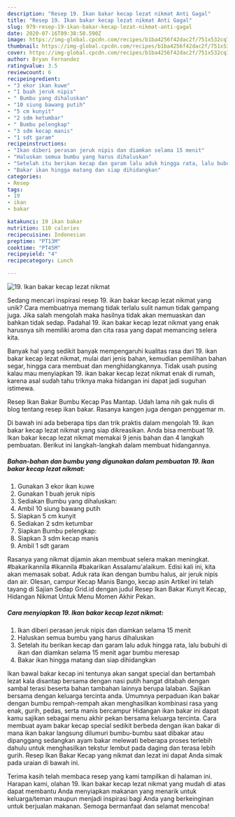 ```yaml
---
description: "Resep 19. Ikan bakar kecap lezat nikmat Anti Gagal"
title: "Resep 19. Ikan bakar kecap lezat nikmat Anti Gagal"
slug: 979-resep-19-ikan-bakar-kecap-lezat-nikmat-anti-gagal
date: 2020-07-16T09:38:58.590Z
image: https://img-global.cpcdn.com/recipes/b1ba4256f42dac2f/751x532cq70/19-ikan-bakar-kecap-lezat-nikmat-foto-resep-utama.jpg
thumbnail: https://img-global.cpcdn.com/recipes/b1ba4256f42dac2f/751x532cq70/19-ikan-bakar-kecap-lezat-nikmat-foto-resep-utama.jpg
cover: https://img-global.cpcdn.com/recipes/b1ba4256f42dac2f/751x532cq70/19-ikan-bakar-kecap-lezat-nikmat-foto-resep-utama.jpg
author: Bryan Fernandez
ratingvalue: 3.5
reviewcount: 6
recipeingredient:
- "3 ekor ikan kuwe"
- "1 buah jeruk nipis"
- " Bumbu yang dihaluskan"
- "10 siung bawang putih"
- "5 cm kunyit"
- "2 sdm ketumbar"
- " Bumbu pelengkap"
- "3 sdm kecap manis"
- "1 sdt garam"
recipeinstructions:
- "Ikan diberi perasan jeruk nipis dan diamkan selama 15 menit"
- "Haluskan semua bumbu yang harus dihaluskan"
- "Setelah itu berikan kecap dan garam lalu aduk hingga rata, lalu bubuhi di ikan dan diamkan selama 15 menit agar bumbu meresap"
- "Bakar ikan hingga matang dan siap dihidangkan"
categories:
- Resep
tags:
- 19
- ikan
- bakar

katakunci: 19 ikan bakar 
nutrition: 110 calories
recipecuisine: Indonesian
preptime: "PT13M"
cooktime: "PT45M"
recipeyield: "4"
recipecategory: Lunch

---
```



![19. Ikan bakar kecap lezat nikmat](https://img-global.cpcdn.com/recipes/b1ba4256f42dac2f/751x532cq70/19-ikan-bakar-kecap-lezat-nikmat-foto-resep-utama.jpg)

Sedang mencari inspirasi resep 19. ikan bakar kecap lezat nikmat yang unik? Cara membuatnya memang tidak terlalu sulit namun tidak gampang juga. Jika salah mengolah maka hasilnya tidak akan memuaskan dan bahkan tidak sedap. Padahal 19. ikan bakar kecap lezat nikmat yang enak harusnya sih memiliki aroma dan cita rasa yang dapat memancing selera kita.

Banyak hal yang sedikit banyak mempengaruhi kualitas rasa dari 19. ikan bakar kecap lezat nikmat, mulai dari jenis bahan, kemudian pemilihan bahan segar, hingga cara membuat dan menghidangkannya. Tidak usah pusing kalau mau menyiapkan 19. ikan bakar kecap lezat nikmat enak di rumah, karena asal sudah tahu triknya maka hidangan ini dapat jadi suguhan istimewa.

Resep Ikan Bakar Bumbu Kecap Pas Mantap. Udah lama nih gak nulis di blog tentang resep ikan bakar. Rasanya kangen juga dengan penggemar m.


Di bawah ini ada beberapa tips dan trik praktis dalam mengolah 19. ikan bakar kecap lezat nikmat yang siap dikreasikan. Anda bisa membuat 19. Ikan bakar kecap lezat nikmat memakai 9 jenis bahan dan 4 langkah pembuatan. Berikut ini langkah-langkah dalam membuat hidangannya.

<!--inarticleads1-->

##### Bahan-bahan dan bumbu yang digunakan dalam pembuatan 19. Ikan bakar kecap lezat nikmat:

1. Gunakan 3 ekor ikan kuwe
1. Gunakan 1 buah jeruk nipis
1. Sediakan  Bumbu yang dihaluskan:
1. Ambil 10 siung bawang putih
1. Siapkan 5 cm kunyit
1. Sediakan 2 sdm ketumbar
1. Siapkan  Bumbu pelengkap:
1. Siapkan 3 sdm kecap manis
1. Ambil 1 sdt garam


Rasanya yang nikmat dijamin akan membuat selera makan meningkat. #bakarikannila #ikannila #bakarikan Assalamu&#39;alaikum. Edisi kali ini, kita akan memasak sobat. Aduk rata ikan dengan bumbu halus, air jeruk nipis dan air. Olesan, campur Kecap Manis Bango, kecap asin Artikel ini telah tayang di Sajian Sedap Grid.id dengan judul Resep Ikan Bakar Kunyit Kecap, Hidangan Nikmat Untuk Menu Momen Akhir Pekan. 

<!--inarticleads2-->

##### Cara menyiapkan 19. Ikan bakar kecap lezat nikmat:

1. Ikan diberi perasan jeruk nipis dan diamkan selama 15 menit
1. Haluskan semua bumbu yang harus dihaluskan
1. Setelah itu berikan kecap dan garam lalu aduk hingga rata, lalu bubuhi di ikan dan diamkan selama 15 menit agar bumbu meresap
1. Bakar ikan hingga matang dan siap dihidangkan


Ikan bawal bakar kecap ini tentunya akan sangat special dan bertambah lezat kala disantap bersama dengan nasi putih hangat ditabah dengan sambal terasi beserta bahan tambahan lainnya berupa lalaban. Sajikan bersama dengan keluarga tercinta anda. Umumnya perpaduan ikan bakar dengan bumbu rempah-rempah akan menghasilkan kombinasi rasa yang enak, gurih, pedas, serta manis bercampur Hidangan ikan bakar ini dapat kamu sajikan sebagai menu akhir pekan bersama keluarga tercinta. Cara membuat ayam bakar kecap special sedikit berbeda dengan ikan bakar di mana ikan bakar langsung dilumuri bumbu-bumbu saat dibakar atau dipanggang sedangkan ayam bakar melewati beberapa proses terlebih dahulu untuk menghasilkan tekstur lembut pada daging dan terasa lebih gurih. Resep Ikan Bakar Kecap yang nikmat dan lezat ini dapat Anda simak pada uraian di bawah ini. 

Terima kasih telah membaca resep yang kami tampilkan di halaman ini. Harapan kami, olahan 19. Ikan bakar kecap lezat nikmat yang mudah di atas dapat membantu Anda menyiapkan makanan yang menarik untuk keluarga/teman maupun menjadi inspirasi bagi Anda yang berkeinginan untuk berjualan makanan. Semoga bermanfaat dan selamat mencoba!
